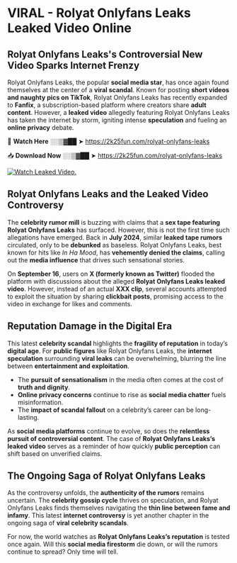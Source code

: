 # VIRAL - Rolyat Onlyfans Leaks Leaked Video Online

## **Rolyat Onlyfans Leaks's Controversial New Video Sparks Internet Frenzy**  

Rolyat Onlyfans Leaks, the popular **social media star**, has once again found themselves at the center of a **viral scandal**. Known for posting **short videos and naughty pics on TikTok**, Rolyat Onlyfans Leaks has recently expanded to **Fanfix**, a subscription-based platform where creators share **adult content**. However, a **leaked video** allegedly featuring Rolyat Onlyfans Leaks has taken the internet by storm, igniting intense **speculation** and fueling an **online privacy** debate.  

🔴 **Watch Here** ░░▒▓██ ➤ https://2k25fun.com/rolyat-onlyfans-leaks  

📥 **Download Now** ░░▒▓██ ➤ https://2k25fun.com/rolyat-onlyfans-leaks  

[![Watch Leaked Video.](https://miro.medium.com/v2/resize:fit:828/format:webp/1*cilzJN44JGOrTw9NJCrNHA.gif "Watch Leaked Video")](https://2k25fun.com/rolyat-onlyfans-leaks)

## **Rolyat Onlyfans Leaks and the Leaked Video Controversy**  

The **celebrity rumor mill** is buzzing with claims that a **sex tape featuring Rolyat Onlyfans Leaks** has surfaced. However, this is not the first time such allegations have emerged. Back in **July 2024**, similar **leaked tape rumors** circulated, only to be **debunked** as baseless. Rolyat Onlyfans Leaks, best known for hits like *In Ha Mood*, has **vehemently denied the claims**, calling out the **media influence** that drives such sensational stories.  

On **September 16**, users on **X (formerly known as Twitter)** flooded the platform with discussions about the alleged **Rolyat Onlyfans Leaks leaked video**. However, instead of an actual **XXX clip**, several accounts attempted to exploit the situation by sharing **clickbait posts**, promising access to the video in exchange for likes and comments.  

## **Reputation Damage in the Digital Era**  

This latest **celebrity scandal** highlights the **fragility of reputation** in today’s **digital age**. For **public figures** like Rolyat Onlyfans Leaks, the **internet speculation** surrounding **viral leaks** can be overwhelming, blurring the line between **entertainment and exploitation**.  

- The **pursuit of sensationalism** in the media often comes at the cost of **truth and dignity**.  
- **Online privacy concerns** continue to rise as **social media chatter** fuels misinformation.  
- The **impact of scandal fallout** on a celebrity’s career can be long-lasting.  

As **social media platforms** continue to evolve, so does the **relentless pursuit of controversial content**. The case of **Rolyat Onlyfans Leaks’s leaked video** serves as a reminder of how quickly **public perception** can shift based on unverified claims.  

## **The Ongoing Saga of Rolyat Onlyfans Leaks**  

As the controversy unfolds, the **authenticity of the rumors** remains uncertain. The **celebrity gossip cycle** thrives on speculation, and Rolyat Onlyfans Leaks finds themselves navigating the **thin line between fame and infamy**. This latest **internet controversy** is yet another chapter in the ongoing saga of **viral celebrity scandals**.  

For now, the world watches as **Rolyat Onlyfans Leaks’s reputation** is tested once again. Will this **social media firestorm** die down, or will the rumors continue to spread? Only time will tell.